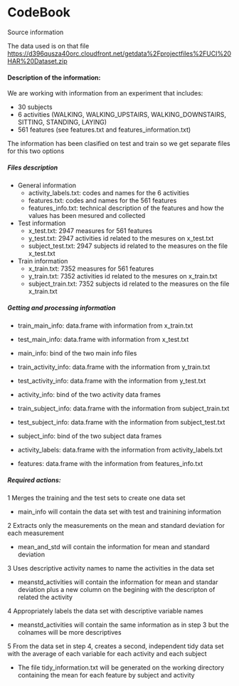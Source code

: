 # CodeBook

Source information

The data used is on that file https://d396qusza40orc.cloudfront.net/getdata%2Fprojectfiles%2FUCI%20HAR%20Dataset.zip

#### Description of the information:

We are working with information from an experiment that includes:

* 30 subjects 
* 6 activities (WALKING, WALKING_UPSTAIRS, WALKING_DOWNSTAIRS, SITTING, STANDING, LAYING)
* 561 features (see features.txt and features_information.txt)

The information has been clasified on test and train so we get separate files for this two options 

##### Files description

 * General information
	* activity_labels.txt: codes and names for the 6 activities
	* features.txt: codes and names for the 561 features
	* features_info.txt: technical description of the features and how the values has been mesured and collected
 * Test information
	* x_test.txt: 2947 measures for 561 features
	* y_test.txt: 2947 activities id related to the mesures on x_test.txt
	* subject_test.txt: 2947 subjects id related to the measures on the file x_test.txt
 * Train information
	* x_train.txt: 7352 measures for 561 features
	* y_train.txt: 7352 activities id related to the mesures on x_train.txt
	* subject_train.txt: 7352 subjects id related to the measures on the file x_train.txt


##### Getting and processing information

 * train_main_info: data.frame with information from x_train.txt
 * test_main_info:  data.frame with information from x_test.txt
 * main_info: bind of the two main info files

 * train_activity_info: data.frame with the information from y_train.txt
 * test_activity_info: data.frame with the information from y_test.txt
 * activity_info: bind of the two activity data frames

 * train_subject_info: data.frame with the information from subject_train.txt 
 * test_subject_info: data.frame with the information from subject_test.txt
 * subject_info: bind of the two subject data frames

 * activity_labels: data.frame with the information from activity_labels.txt
 * features:  data.frame with the information from features_info.txt

##### Required actions:

1 Merges the training and the test sets to create one data set
  - main_info will contain the data set with test and trainining information

2 Extracts only the measurements on the mean and standard deviation for each measurement
  - mean_and_std will contain the information for mean and standard deviation

3 Uses descriptive activity names to name the activities in the data set
  - meanstd_activities will contain the information for mean and standar deviation plus a new column on the begining
  with the descripton of related the activity

4 Appropriately labels the data set with descriptive variable names
  - meanstd_activities will contain the same information as in step 3 but the colnames will be more descriptives

5 From the data set in step 4, creates a second, independent tidy data set with the average of each variable for each activity and each subject

 - The file tidy_information.txt will be generated on the working directory containing the mean for each feature by subject and activity
